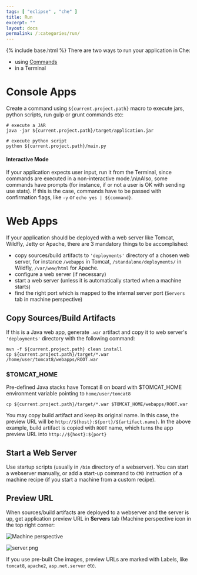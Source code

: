 ```yaml
---
tags: [ "eclipse" , "che" ]
title: Run
excerpt: ""
layout: docs
permalink: /:categories/run/
---
```

{% include base.html %}
There are two ways to run your application in Che:

* using [Commands]({{base}}{{site.links["ide-commands"]}})
* in a Terminal


# Console Apps  
Create a command using `${current.project.path}` macro to execute jars, python scripts, run gulp or grunt commands etc:

```shell  
# execute a JAR
java -jar ${current.project.path}/target/application.jar

# execute python script
python ${current.project.path}/main.py
```

#### Interactive Mode
If your application expects user input, run it from the Terminal, since commands are executed in a non-interactive mode.\n\nAlso, some commands have prompts (for instance, if or not a user is OK with sending use stats). If this is the case, commands have to be passed with confirmation flags, like `-y` or `echo yes | ${command}`.  

# Web Apps  
If your application should be deployed with a web server like Tomcat, Wildfly, Jetty or Apache, there are 3 mandatory things to be accomplished:

* copy sources/build artifacts to `'deployments'` directory of a chosen web server, for instance `/webapps` in Tomcat, `/standalone/deployments/` in Wildfly, `/var/www/html` for Apache.
* configure a web server (if necessary)
* start a web server (unless it is automatically started when a machine starts)
* find the right port which is mapped to the internal server port (`Servers` tab in machine perspective)

## Copy Sources/Build Artifacts

If this is a Java web app, generate `.war` artifact and copy it to web server's `'deployments'` directory with the following command:

```shell  
mvn -f ${current.project.path} clean install
cp ${current.project.path}/target/*.war /home/user/tomcat8/webapps/ROOT.war
```

### $TOMCAT_HOME
Pre-defined Java stacks have Tomcat 8 on board with $TOMCAT_HOME environment variable pointing to `home/user/tomcat8`  

```shell  
cp ${current.project.path}/target/*.war $TOMCAT_HOME/webapps/ROOT.war
```

You may copy build artifact and keep its original name. In this case, the preview URL will be `http://${host}:${port}/${artifact.name}`. In the above example, build artifact is copied with `ROOT` name, which turns the app preview URL into `http://${host}:${port}`

## Start a Web Server

Use startup scripts (usually in `/bin` directory of a webserver). You can start a webserver manually, or add a start-up command to `CMD` instruction of a machine recipe (if you start a machine from a custom recipe).

## Preview URL

When sources/build artifacts are deployed to a webserver and the server is up, get application preview URL in **Servers** tab (Machine perspective icon in the top right corner:

![Machine perspective]({{base}}{{site.links["che-mysql-tutorial1.jpg"]}})

![server.png]({{base}}{{site.links["server.png"]}})

If you use pre-built Che images, preview URLs are marked with Labels, like `tomcat8`, `apache2`, `asp.net.server` etc.
